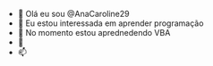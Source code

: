 - 👋 Olá eu sou @AnaCaroline29
- 👀 Eu estou interessada em aprender programação
- 🌱 No momento estou aprednedendo VBA
- 💞️ 
- 📫 

<!---
AnaCaroline29/AnaCaroline29 is a ✨ special ✨ repository because its `README.md` (this file) appears on your GitHub profile.
You can click the Preview link to take a look at your changes.
--->
